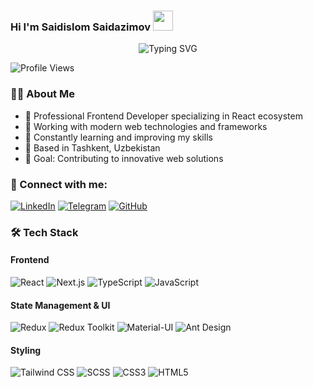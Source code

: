 ### Hi I'm Saidislom Saidazimov <img src="https://media.giphy.com/media/w1OBpBd7kJqHrJnJ13/giphy.gif" width="32px" />

<div align="center">
  <img src="https://readme-typing-svg.herokuapp.com?font=Fira+Code&size=25&duration=3000&pause=1000&color=2F81F7&width=435&lines=Frontend+Developer;React+Expert;Next.js+Developer," alt="Typing SVG" />
</div>

![Profile Views](https://komarev.com/ghpvc/?username=SaidislomSaidazimovv&color=2F81F7)

### 👨‍💻 About Me

- 🚀 Professional Frontend Developer specializing in React ecosystem
- 💼 Working with modern web technologies and frameworks
- 🌱 Constantly learning and improving my skills
- 📍 Based in Tashkent, Uzbekistan
- 🎯 Goal: Contributing to innovative web solutions

### 🤝 Connect with me:

[![LinkedIn](https://img.shields.io/badge/LinkedIn-0077B5?style=for-the-badge&logo=linkedin&logoColor=white)](https://www.linkedin.com/in/saidislom-saidazimov-48b9a3302/)
[![Telegram](https://img.shields.io/badge/Telegram-2CA5E0?style=for-the-badge&logo=telegram&logoColor=white)](https://t.me/mrbDev_05)
[![GitHub](https://img.shields.io/badge/GitHub-100000?style=for-the-badge&logo=github&logoColor=white)](https://github.com/SaidislomSaidazimovv)

### 🛠 Tech Stack

#### Frontend
![React](https://img.shields.io/badge/React-20232A?style=for-the-badge&logo=react&logoColor=61DAFB)
![Next.js](https://img.shields.io/badge/Next.js-000000?style=for-the-badge&logo=next.js&logoColor=white)
![TypeScript](https://img.shields.io/badge/TypeScript-007ACC?style=for-the-badge&logo=typescript&logoColor=white)
![JavaScript](https://img.shields.io/badge/JavaScript-F7DF1E?style=for-the-badge&logo=javascript&logoColor=black)

#### State Management & UI
![Redux](https://img.shields.io/badge/Redux-593D88?style=for-the-badge&logo=redux&logoColor=white)
![Redux Toolkit](https://img.shields.io/badge/Redux_Toolkit-593D88?style=for-the-badge&logo=redux&logoColor=white)
![Material-UI](https://img.shields.io/badge/Material--UI-0081CB?style=for-the-badge&logo=material-ui&logoColor=white)
![Ant Design](https://img.shields.io/badge/Ant_Design-0170FE?style=for-the-badge&logo=ant-design&logoColor=white)

#### Styling
![Tailwind CSS](https://img.shields.io/badge/Tailwind_CSS-38B2AC?style=for-the-badge&logo=tailwind-css&logoColor=white)
![SCSS](https://img.shields.io/badge/SCSS-CC6699?style=for-the-badge&logo=sass&logoColor=white)
![CSS3](https://img.shields.io/badge/CSS3-1572B6?style=for-the-badge&logo=css3&logoColor=white)
![HTML5](https://img.shields.io/badge/HTML5-E34F26?style=for-the-badge&logo=html5&logoColor=white)
